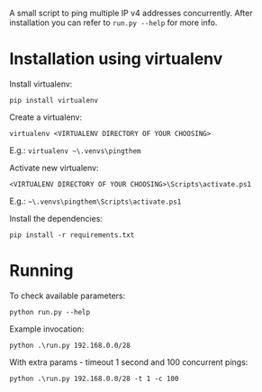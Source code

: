 A small script to ping multiple IP v4 addresses concurrently.
After installation you can refer to `run.py --help` for more info.

# Installation using virtualenv

Install virtualenv:

`pip install virtualenv`

Create a virtualenv:

`virtualenv <VIRTUALENV DIRECTORY OF YOUR CHOOSING>`

E.g.:
`virtualenv ~\.venvs\pingthem`

Activate new virtualenv:

`<VIRTUALENV DIRECTORY OF YOUR CHOOSING>\Scripts\activate.ps1`

E.g.:
`~\.venvs\pingthem\Scripts\activate.ps1`

Install the dependencies:

`pip install -r requirements.txt`

# Running

To check available parameters:

`python run.py --help`

Example invocation:

`python .\run.py 192.168.0.0/28`

With extra params - timeout 1 second and 100 concurrent pings:

`python .\run.py 192.168.0.0/28 -t 1 -c 100`